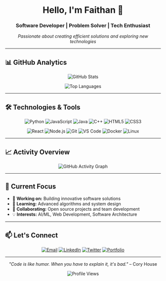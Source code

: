<div align="center">

# Hello, I'm Faithan 👋

### Software Developer | Problem Solver | Tech Enthusiast

*Passionate about creating efficient solutions and exploring new technologies*

</div>

---

## 📊 GitHub Analytics

<div align="center">
  
  ![GitHub Stats](https://github-readme-stats.vercel.app/api?username=Faithan&show_icons=true&theme=minimal&hide_border=true&count_private=true)
  
  ![Top Languages](https://github-readme-stats.vercel.app/api/top-langs/?username=Faithan&layout=compact&theme=minimal&hide_border=true)

</div>

---

## 🛠️ Technologies & Tools

<div align="center">

![Python](https://img.shields.io/badge/-Python-3776AB?style=flat-square&logo=python&logoColor=white)
![JavaScript](https://img.shields.io/badge/-JavaScript-F7DF1E?style=flat-square&logo=javascript&logoColor=black)
![Java](https://img.shields.io/badge/-Java-007396?style=flat-square&logo=java&logoColor=white)
![C++](https://img.shields.io/badge/-C++-00599C?style=flat-square&logo=c%2B%2B&logoColor=white)
![HTML5](https://img.shields.io/badge/-HTML5-E34F26?style=flat-square&logo=html5&logoColor=white)
![CSS3](https://img.shields.io/badge/-CSS3-1572B6?style=flat-square&logo=css3&logoColor=white)

![React](https://img.shields.io/badge/-React-61DAFB?style=flat-square&logo=react&logoColor=black)
![Node.js](https://img.shields.io/badge/-Node.js-339933?style=flat-square&logo=node.js&logoColor=white)
![Git](https://img.shields.io/badge/-Git-F05032?style=flat-square&logo=git&logoColor=white)
![VS Code](https://img.shields.io/badge/-VS%20Code-007ACC?style=flat-square&logo=visual-studio-code&logoColor=white)
![Docker](https://img.shields.io/badge/-Docker-2496ED?style=flat-square&logo=docker&logoColor=white)
![Linux](https://img.shields.io/badge/-Linux-FCC624?style=flat-square&logo=linux&logoColor=black)

</div>

---

## 📈 Activity Overview

<div align="center">
  
  ![GitHub Activity Graph](https://github-readme-activity-graph.vercel.app/graph?username=Faithan&theme=minimal&hide_border=true&area=true)

</div>

---

## 🎯 Current Focus

- 🔭 **Working on:** Building innovative software solutions
- 🌱 **Learning:** Advanced algorithms and system design
- 👯 **Collaborating:** Open source projects and team development
- 💡 **Interests:** AI/ML, Web Development, Software Architecture

---

## 📫 Let's Connect

<div align="center">

[![Email](https://img.shields.io/badge/-Email-D14836?style=flat-square&logo=gmail&logoColor=white)](mailto:your.email@example.com)
[![LinkedIn](https://img.shields.io/badge/-LinkedIn-0077B5?style=flat-square&logo=linkedin&logoColor=white)](https://linkedin.com/in/yourprofile)
[![Twitter](https://img.shields.io/badge/-Twitter-1DA1F2?style=flat-square&logo=twitter&logoColor=white)](https://twitter.com/yourhandle)
[![Portfolio](https://img.shields.io/badge/-Portfolio-000000?style=flat-square&logo=github&logoColor=white)](https://yourportfolio.com)

</div>

---

<div align="center">
  
  *"Code is like humor. When you have to explain it, it's bad."* – Cory House
  
  ![Profile Views](https://komarev.com/ghpvc/?username=Faithan&color=brightgreen&style=flat-square)

</div>
